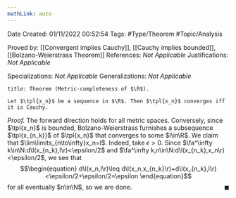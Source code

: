 ```yaml
---
mathLink: auto
---
```


<div class="topSpace"></div>

Date Created: 01/11/2022 00:52:54
Tags: #Type/Theorem #Topic/Analysis

Proved by: [[Convergent implies Cauchy]], [[Cauchy implies bounded]], [[Bolzano-Weierstrass Theorem]]
References: _Not Applicable_
Justifications: _Not Applicable_

Specializations: _Not Applicable_
Generalizations: _Not Applicable_

``` ad-Theorem
title: Theorem (Metric-completeness of $\R$).

Let $\tpl{x_n}$ be a sequence in $\R$. Then $\tpl{x_n}$ converges iff it is Cauchy.

```

<i>Proof.</i> The forward direction holds for all metric spaces. Conversely, since $\tpl{x_n}$ is bounded, Bolzano-Weierstrass furnishes a subsequence $\tpl{x_{n_k}}$ of $\tpl{x_n}$ that converges to some $l\in\R$. We claim that $\lim\limits_{n\to\infty}x_n=l$. Indeed, take $\epsilon>0$. Since $\fa^\infty k\in\N:d\l(x_{n_k},l\r)<\epsilon/2$ and $\fa^\infty k,n\in\N:d\l(x_{n_k},x_n\r)<\epsilon/2$, we see that
$$\begin{equation}
    d\l(x_n,l\r)\leq d\l(x_n,x_{n_k}\r)+d\l(x_{n_k},l\r)<\epsilon/2+\epsilon/2=\epsilon
\end{equation}$$
for all eventually $n\in\N$, so we are done.<span style="float:right;">$\blacksquare$</span>

